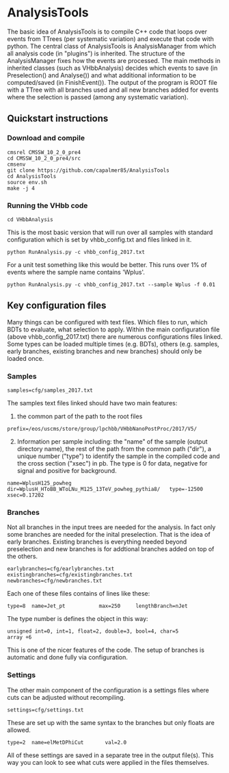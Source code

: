 # AnalysisTools
The basic idea of AnalysisTools is to compile C++ code that loops over events from TTrees (per systematic variation) 
and execute that code with python.  The central class of AnalysisTools is AnalysisManager from which all
analysis code (in "plugins") is inherited.  The structure of the AnalysisManager fixes how the events are 
processed.  The main methods in inherited classes (such as VHbbAnalysis) decides which events to save
(in Preselection() and Analyse()) and what additional information to be computed/saved (in FinishEvent()).
The output of the program is ROOT file with a TTree with all branches used and all new branches added 
for events where the selection is passed (among any systematic variation).

## Quickstart instructions 
### Download and compile
```
cmsrel CMSSW_10_2_0_pre4
cd CMSSW_10_2_0_pre4/src
cmsenv
git clone https://github.com/capalmer85/AnalysisTools
cd AnalysisTools
source env.sh
make -j 4
```
### Running the VHbb code
```
cd VHbbAnalysis
```

This is the most basic version that will run over all samples with standard configuration which is set by vhbb_config.txt and files linked in it.   
```
python RunAnalysis.py -c vhbb_config_2017.txt
```

For a unit test something like this would be better.  This runs over 1\% of events where the sample name contains 'Wplus'.
```
python RunAnalysis.py -c vhbb_config_2017.txt --sample Wplus -f 0.01
```

## Key configuration files
Many things can be configured with text files.  Which files to run, which BDTs to evaluate, what selection to 
apply.  Within the main configuration file (above vhbb_config_2017.txt) there are numerous configurations files 
linked.  Some types can be loaded multiple times (e.g. BDTs), others (e.g. samples, early branches, existing 
branches and new branches) should only be loaded once.

### Samples
```
samples=cfg/samples_2017.txt
```

The samples text files linked should have two main features:
1. the common part of the path to the root files
```
prefix=/eos/uscms/store/group/lpchbb/VHbbNanoPostProc/2017/V5/
```
2. Information per sample including:  the "name" of the sample (output directory name), the rest 
of the path from the common path ("dir"), a unique number ("type") to identify the sample in the 
compiled code and the cross section ("xsec") in pb. The type is 0 for data, negative for signal and
positive for background.
```
name=WplusH125_powheg           dir=WplusH_HToBB_WToLNu_M125_13TeV_powheg_pythia8/   type=-12500   xsec=0.17202
```

### Branches
Not all branches in the input trees are needed for the analysis.  In fact only some branches are needed for the 
inital preselection.  That is the idea of early branches.  Existing branches is everything needed beyond preselection
and new branches is for addtional branches added on top of the others.
```
earlybranches=cfg/earlybranches.txt
existingbranches=cfg/existingbranches.txt
newbranches=cfg/newbranches.txt
```

Each one of these files contains of lines like these:
```
type=8  name=Jet_pt           max=250     lengthBranch=nJet
```

The type number is defines the object in this way:
```
unsigned int=0, int=1, float=2, double=3, bool=4, char=5
array +6
```

This is one of the nicer features of the code.  The setup of branches is automatic and 
done fully via configuration.


### Settings
The other main component of the configuration is a settings files where cuts can be 
adjusted without recompiling.
```
settings=cfg/settings.txt
```

These are set up with the same syntax to the branches but only floats are allowed.  
```
type=2  name=elMetDPhiCut       val=2.0
```

All of these settings are saved in a separate tree in the output file(s).  This way you 
can look to see what cuts were applied in the files themselves.
